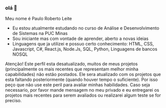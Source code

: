 ### olá 👋 
Meu nome é Paulo Roberto Leite
- Eu estou atualmente estudando no curso de Análise e Desenvolvimento de Sistemas na PUC Minas
- Sou iniciante mas com vontade de aprender, aberto a novas ideias 
- Linguagens que ja utilizei e possuo certo conhecimento:
HTML,
CSS,
Javascript,
C#,
React.js,
Node.Js,
SQL,
Python,
Linguagens de bancos NOSQL

Atenção! Este perfil esta desatualizado, muitos de meus projetos (principalmente os mais recentes que representam melhor minha capabilidades) não estão postados. Ele sera atualizado com os projetos que esta faltando posteriormente (quando houver tempo o suficiente). Por isso peço que não use este peril para avaliar minhas habilidades. Caso seja necessario, por favor mande mensagem no meu privado e eu entregarei os projetos mais recentes para serem avaliados ou realizarei algum teste se for preciso.

<!--
**Paulo-RL/Paulo-RL** is a ✨ _special_ ✨ repository because its `README.md` (this file) appears on your GitHub profile.

Here are some ideas to get you started:

- 🔭 I’m currently working on ...
- 🌱 I’m currently learning ...
- 👯 I’m looking to collaborate on ...
- 🤔 I’m looking for help with ...
- 💬 Ask me about ...
- 📫 How to reach me: ...
- 😄 Pronouns: ...
- ⚡ Fun fact: ...
-->
